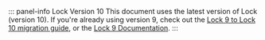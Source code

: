 ::: panel-info Lock Version 10
This document uses the latest version of Lock (version 10). If you're already using version 9, check out the [Lock 9 to Lock 10 migration guide](/libraries/lock/v10/migration-guide), or the [Lock 9 Documentation](/libraries/lock/v9).
:::